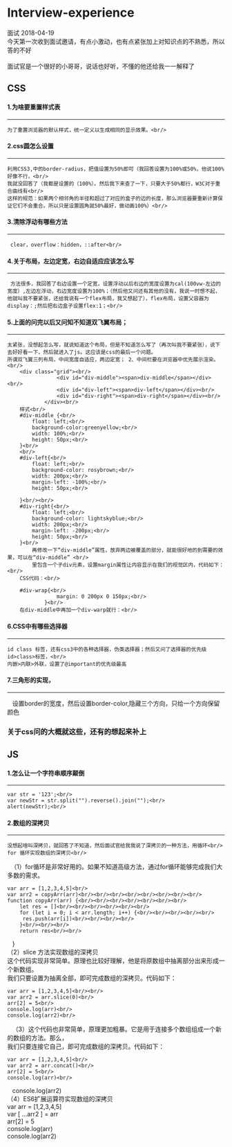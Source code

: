 # Interview-experience
面试
2018-04-19<br/>
    今天第一次收到面试邀请，有点小激动，也有点紧张加上对知识点的不熟悉，所以答的不好<br/><br/>
    面试官是一个很好的小哥哥，说话也好听，不懂的他还给我一一解释了<br/>
## CSS<br/>
#### 1.为啥要重置样式表<br/>
--------
    为了重置浏览器的默认样式，统一定义以生成相同的显示效果。<br/>
#### 2.css圆怎么设置<br/>
--------
    利用CSS3,中的border-radius，把值设置为50%即可（我回答设置为100%或50%，他说100%好像不行，<br/>
    我就没回答了（我都是设置的（100%）。然后我下来查了一下，只要大于50%都行，W3C对于重合曲线有<br/>
    这样的规范：如果两个相邻角的半径和超过了对应的盒子的边的长度，那么浏览器要重新计算保证它们不会重合。所以只是设置圆角就50%最好，做动画100%）<br/>
#### 3.清除浮动有哪些方法<br/>
--------
     clear，overflow：hidden，::after<br/>
#### 4.关于布局，左边定宽，右边自适应应该怎么写<br/>
--------
     方法很多，我回答了右边设置一个定宽，设置浮动以后右边的宽度设置为cal(100vw-左边的宽度）,左边左浮动，右边宽度设置为100%；（然后他又问还有其他的没有，我说一时想不起，他就叫我不要紧张，还给我说有一个flex布局，我又想起了），flex布局，设置父容器为display：;然后把右边盒子设置flex:1；<br/>
#### 5.上面的问完以后又问知不知道双飞翼布局；<br/>
--------
    太紧张，没想起怎么写，就说知道这个布局，但是不知道怎么写了（再次叫我不要紧张），说下去好好看一下，然后就进入了js。这应该是css的最后一个问题。
    所谓双飞翼三列布局，中间宽度自适应，两边定宽； 2、中间栏要在浏览器中优先展示渲染。<br/>
        <div class="grid"><br/>
                    <div id="div-middle"><span>div-middle</span></div><br/>
                    <div id="div-left"><span>div-left</span></div><br/>
                    <div id="div-right"><span>div-right</span></div><br/>
                </div><br/>
        样式<br/>
        #div-middle {<br/>
            float: left;<br/>
            background-color:greenyellow;<br/>
            width: 100%;<br/>
            height: 50px;<br/>
        }<br/>
        <br/>
        #div-left{<br/>
            float: left;<br/>
            background-color: rosybrown;<br/>
            width: 200px;<br/>
            margin-left: -100%;<br/>
            height: 50px;<br/>

        }<br/><br/>
        #div-right{<br/>
            float: left;<br/>
            background-color: lightskyblue;<br/>
            width: 200px;<br/>
            margin-left: -200px;<br/>
            height: 50px;<br/>
        }<br/>
            再修改一下“div-middle”属性，放弃两边被覆盖的部分，就能很好地的到需要的效果，可以在“div-middle” <br/>
            里包含一个子div元素，设置margin属性让内容显示在我们的视觉区内，代码如下： <br/>
        CSS代码：<br/>

        #div-wrap{<br/>
                    margin: 0 200px 0 150px;<br/>
                }<br/>
        在div-middle中再加一个div-warp就行：<br/>
#### 6.CSS中有哪些选择器
----
    id class 标签，还有css3中的各种选择器，伪类选择器；然后又问了选择器的优先级id>class>标签，<br/>
    内嵌>内联>外联，设置了@important的优先级最高
#### 7.三角形的实现，
---
    设置border的宽度，然后设置border-color,隐藏三个方向，只给一个方向保留颜色
 
### 关于css问的大概就这些，还有的想起来补上


## JS<br/>
#### 1.怎么让一个字符串顺序颠倒<br/>
---
    var str = '123';<br/>
    var newStr = str.split("").reverse().join("");<br/>
    alert(newStr);<br/>
#### 2.数组的深拷贝<br/>
---
    没想起啥叫深拷贝，就回答了不知道，然后面试官给我我说了深拷贝的一种方法，用循环<br/>
    for 循环实现数组的深拷贝<br/>
    （1）for循环是非常好用的。如果不知道高级方法，通过for循环能够完成我们大多数的需求。<br/>

    var arr = [1,2,3,4,5]<br/>
    var arr2 = copyArr(arr)<br/><br/><br/><br/><br/><br/><br/><br/>
    function copyArr(arr) {<br/><br/><br/><br/><br/><br/><br/>
        let res = []<br/><br/><br/><br/><br/><br/>
        for (let i = 0; i < arr.length; i++) {<br/><br/><br/><br/><br/>
         res.push(arr[i])<br/><br/><br/><br/>
        }<br/><br/><br/>
        return res<br/><br/>
    }<br/>
    （2）slice 方法实现数组的深拷贝<br/>
    这个代码实现非常简单。原理也比较好理解，他是将原数组中抽离部分出来形成一个新数组。<br/>
    我们只要设置为抽离全部，即可完成数组的深拷贝。代码如下：<br/>

    var arr = [1,2,3,4,5]<br/><br/>
    var arr2 = arr.slice(0)<br/>
    arr[2] = 5<br/>
    console.log(arr)<br/>
    console.log(arr2)<br/>
    （3）这个代码也非常简单，原理更加粗暴。它是用于连接多个数组组成一个新的数组的方法。那么，<br/>
    我们只要连接它自己，即可完成数组的深拷贝。代码如下：<br/>

    var arr = [1,2,3,4,5]<br/>
    var arr2 = arr.concat()<br/>
    arr[2] = 5<br/>
    console.log(arr)<br/>
    console.log(arr2)<br/>
    （4）ES6扩展运算符实现数组的深拷贝<br/>
    var arr = [1,2,3,4,5]<br/>
    var [ ...arr2 ] = arr<br/>
    arr[2] = 5<br/>
    console.log(arr)<br/>
    console.log(arr2)<br/>
